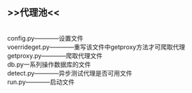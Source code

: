 <h2>>>代理池<<</h2><br>
config.py————设置文件<br>
voerrideget.py————重写该文件中getproxy方法才可爬取代理<br>
getproxy.py————爬取代理文件<br>
db.py一系列操作数据库的文件<br>
detect.py————异步测试代理是否可用文件<br>
run.py————启动文件<br>